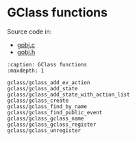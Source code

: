 # GClass functions

Source code in:
- [gobj.c](https://github.com/artgins/yunetas/blob/main/kernel/c/gobj-c/src/gobj.c)
- [gobj.h](https://github.com/artgins/yunetas/blob/main/kernel/c/gobj-c/src/gobj.h)

```{toctree}
:caption: GClass functions
:maxdepth: 1

gclass/gclass_add_ev_action
gclass/gclass_add_state
gclass/gclass_add_state_with_action_list
gclass/gclass_create
gclass/gclass_find_by_name
gclass/gclass_find_public_event
gclass/gclass_gclass_name
gclass/gclass_gclass_register
gclass/gclass_unregister

```
